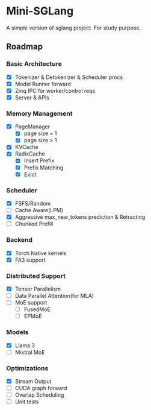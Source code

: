 # Mini-SGLang

A simple version of sglang project. For study purpose.

## Roadmap

### Basic Architecture
- [x] Tokenizer & Detokenizer & Scheduler procs
- [x] Model Runner forward
- [x] Zmq IPC for worker/control reqs
- [x] Server & APIs
  
### Memory Management
- [x] PageManager
  - [x] page size = 1
  - [x] page size > 1
- [x] KVCache
- [x] RadixCache
  - [x] Insert Prefix
  - [x] Prefix Matching
  - [x] Evict

### Scheduler
- [x] FSFS/Random
- [ ] Cache Aware(LPM)
- [x] Aggressive max_new_tokens prediction & Retracting
- [ ] Chunked Prefill

### Backend
- [x] Torch Native kernels
- [x] FA3 support

### Distributed Support
- [x] Tensor Parallelism
- [ ] Data Parallel Attention(for MLA)
- [ ] MoE support
  - [ ] FusedMoE
  - [ ] EPMoE

### Models
- [x] Llama 3
- [ ] Mixtral MoE

### Optimizations
- [x] Stream Output
- [ ] CUDA graph forward
- [ ] Overlap Scheduling
- [ ] Unit tests

